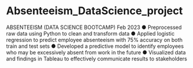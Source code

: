 # Absenteeism_DataScience_project
ABSENTEEISM (DATA SCIENCE BOOTCAMP) Feb 2023
● Preprocessed raw data using Python to clean and transform data
● Applied logistic regression to predict employee absenteeism with 75% accuracy on both train and test sets
● Developed a predictive model to identify employees who may be excessively absent from work in the future
● Visualized data and findings in Tableau to effectively communicate results to stakeholders
